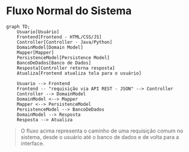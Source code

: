 # Fluxo Normal do Sistema

```mermaid
graph TD;
    Usuario[Usuário]
    Frontend[Frontend - HTML/CSS/JS]
    Controller[Controller - Java/Python]
    DomainModel[Domain Model]
    Mapper[Mapper]
    PersistenceModel[Persistence Model]
    BancoDeDados[Banco de Dados]
    Resposta[Controller retorna resposta]
    Atualiza[Frontend atualiza tela para o usuário]

    Usuario --> Frontend
    Frontend -- "requisição via API REST - JSON" --> Controller
    Controller --> DomainModel
    DomainModel <--> Mapper
    Mapper <--> PersistenceModel
    PersistenceModel --> BancoDeDados
    DomainModel --> Resposta
    Resposta --> Atualiza
```

> O fluxo acima representa o caminho de uma requisição comum no sistema, desde o usuário até o banco de dados e de volta para a interface.
